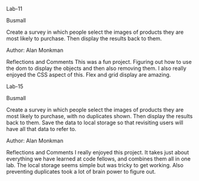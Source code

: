 Lab-11

Busmall

Create a survey in which people select the images of products they are most likely to purchase. Then display the results back to them.

Author: Alan Monkman

Reflections and Comments
This was a fun project. Figuring out how to use the dom to display the objects and then also removing them. I also really enjoyed the CSS aspect of this. Flex and grid display are amazing.



Lab-15

Busmall

Create a survey in which people select the images of products they are most likely to purchase, with no duplicates shown. Then display the results back to them. Save the data to local storage so that revisiting users will have all that data to refer to. 

Author: Alan Monkman

Reflections and Comments
I really enjoyed this project. It takes just about everything we have learned at code fellows, and combines them all in one lab. The local storage seems simple but was tricky to get working. Also preventing duplicates took a lot of brain power to figure out.